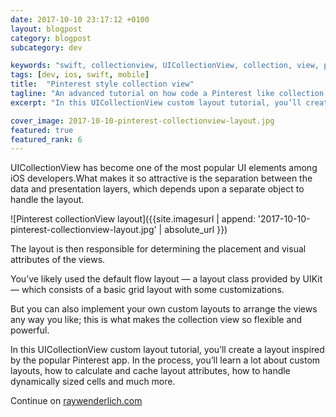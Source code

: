 ```yaml
---
date: 2017-10-10 23:17:12 +0100
layout: blogpost
category: blogpost
subcategory: dev

keywords: "swift, collectionview, UICollectionView, collection, view, pinterest, layout, app"
tags: [dev, ios, swift, mobile]
title:  "Pinterest style collection view"
tagline: "An advanced tutorial on how code a Pinterest like collection view layout"
excerpt: "In this UICollectionView custom layout tutorial, you’ll create a layout inspired by the popular Pinterest app."

cover_image: 2017-10-10-pinterest-collectionview-layout.jpg
featured: true
featured_rank: 6
---
```


UICollectionView has become one of the most popular UI elements among iOS developers.What makes it so attractive is the separation between the data and presentation layers, which depends upon a separate object to handle the layout.

![Pinterest collectionView layout]({{site.imagesurl | append: '2017-10-10-pinterest-collectionview-layout.jpg' | absolute_url }})

The layout is then responsible for determining the placement and visual attributes of the views.

You’ve likely used the default flow layout — a layout class provided by UIKit — which consists of a basic grid layout with some customizations.

But you can also implement your own custom layouts to arrange the views any way you like; this is what makes the collection view so flexible and powerful.

In this UICollectionView custom layout tutorial, you’ll create a layout inspired by the popular Pinterest app.
In the process, you’ll learn a lot about custom layouts, how to calculate and cache layout attributes, how to handle dynamically sized cells and much more.

Continue on [raywenderlich.com](https://www.raywenderlich.com/392-uicollectionview-custom-layout-tutorial-pinterest)

